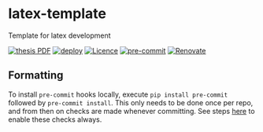 # latex-template

Template for latex development

[![thesis PDF](https://img.shields.io/badge/template-PDF-blue.svg)](https://www.dropbox.com/s/mi1wmdi6grji15x/template.pdf?dl=0)
[![deploy](https://github.com/paddyroddy/latex-template/actions/workflows/deploy.yaml/badge.svg)](https://github.com/paddyroddy/phd_thesis/actions/workflows/deploy.yaml)
[![Licence](https://img.shields.io/github/license/paddyroddy/latex-template)](https://github.com/paddyroddy/latex-template/blob/main/LICENCE.txt)
[![pre-commit](https://img.shields.io/badge/pre--commit-enabled-brightgreen?logo=pre-commit)](https://github.com/pre-commit/pre-commit)
[![Renovate](https://img.shields.io/badge/renovate-enabled-orange?logo=renovatebot)](https://renovatebot.com)

## Formatting

To install `pre-commit` hooks locally, execute `pip install pre-commit`
followed by `pre-commit install`. This only needs to be done once per repo,
and from then on checks are made whenever committing. See steps
[here](https://pre-commit.com/#automatically-enabling-pre-commit-on-repositories)
to enable these checks always.
